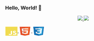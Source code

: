 ### Hello, World! 👋

<div align="center">
  <a href="https://github.com/bSatierf">
  <img height="180em" src="https://github-readme-stats.vercel.app/api?username=bSatierf&show_icons=true&theme=dracula&include_all_commits=true&count_private=true"/>
  <img height="180em" src="https://github-readme-stats.vercel.app/api/top-langs/?username=bSatierf&layout=compact&langs_count=7&theme=dracula"/>
</div>
  
<div style="display: inline_block"><br>
  <img align="center" alt="Satierf-Js" height="30" width="40" src="https://raw.githubusercontent.com/devicons/devicon/master/icons/javascript/javascript-plain.svg">
  <img align="center" alt="Satierf-HTML" height="30" width="40" src="https://raw.githubusercontent.com/devicons/devicon/master/icons/html5/html5-original.svg">
  <img align="center" alt="Satierf-CSS" height="30" width="40" src="https://raw.githubusercontent.com/devicons/devicon/master/icons/css3/css3-original.svg">
</div>
